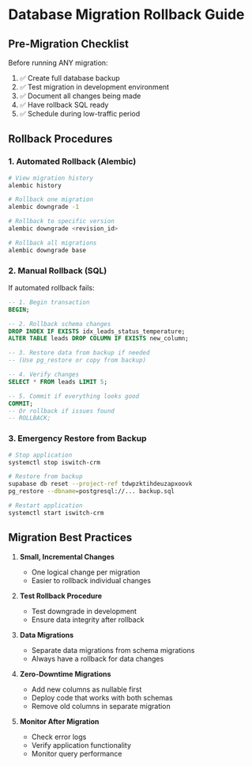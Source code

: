 # Database Migration Rollback Guide

## Pre-Migration Checklist

Before running ANY migration:
1. ✅ Create full database backup
2. ✅ Test migration in development environment
3. ✅ Document all changes being made
4. ✅ Have rollback SQL ready
5. ✅ Schedule during low-traffic period

## Rollback Procedures

### 1. Automated Rollback (Alembic)

```bash
# View migration history
alembic history

# Rollback one migration
alembic downgrade -1

# Rollback to specific version
alembic downgrade <revision_id>

# Rollback all migrations
alembic downgrade base
```

### 2. Manual Rollback (SQL)

If automated rollback fails:

```sql
-- 1. Begin transaction
BEGIN;

-- 2. Rollback schema changes
DROP INDEX IF EXISTS idx_leads_status_temperature;
ALTER TABLE leads DROP COLUMN IF EXISTS new_column;

-- 3. Restore data from backup if needed
-- (Use pg_restore or copy from backup)

-- 4. Verify changes
SELECT * FROM leads LIMIT 5;

-- 5. Commit if everything looks good
COMMIT;
-- Or rollback if issues found
-- ROLLBACK;
```

### 3. Emergency Restore from Backup

```bash
# Stop application
systemctl stop iswitch-crm

# Restore from backup
supabase db reset --project-ref tdwpzktihdeuzapxoovk
pg_restore --dbname=postgresql://... backup.sql

# Restart application
systemctl start iswitch-crm
```

## Migration Best Practices

1. **Small, Incremental Changes**
   - One logical change per migration
   - Easier to rollback individual changes

2. **Test Rollback Procedure**
   - Test downgrade in development
   - Ensure data integrity after rollback

3. **Data Migrations**
   - Separate data migrations from schema migrations
   - Always have a rollback for data changes

4. **Zero-Downtime Migrations**
   - Add new columns as nullable first
   - Deploy code that works with both schemas
   - Remove old columns in separate migration

5. **Monitor After Migration**
   - Check error logs
   - Verify application functionality
   - Monitor query performance
